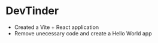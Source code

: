 # DevTinder

- Created a Vite + React application
- Remove unecessary code and create a Hello World app
